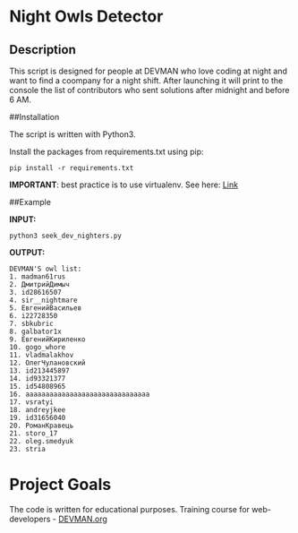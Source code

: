 # Night Owls Detector

## Description

This script is designed for people at DEVMAN who love coding at night and want to find a coompany for a night shift.
After launching it will print to the console the list of contributors who sent solutions after midnight and before 6 AM.

##Installation

The script is written with Python3.

Install the packages from requirements.txt using pip:

```
pip install -r requirements.txt
```

**IMPORTANT**: best practice is to use virtualenv. See here: [Link](http://docs.python-guide.org/en/latest/dev/virtualenvs/)

##Example

**INPUT:**

```
python3 seek_dev_nighters.py
```

**OUTPUT:**

```
DEVMAN'S owl list:
1. madman61rus
2. ДмитрийДимыч
3. id28616507
4. sir__nightmare
5. ЕвгенийВасильев
6. i22728350
7. sbkubric
8. galbator1x
9. ЕвгенийКириленко
10. gogo_whore
11. vladmalakhov
12. ОлегЧулановский
13. id213445897
14. id93321377
15. id54808965
16. aaaaaaaaaaaaaaaaaaaaaaaaaaaaaaa
17. vsratyi
18. andreyjkee
19. id31656040
20. РоманКравець
21. storo_17
22. oleg.smedyuk
23. stria
```

# Project Goals

The code is written for educational purposes. Training course for web-developers - [DEVMAN.org](https://devman.org)
